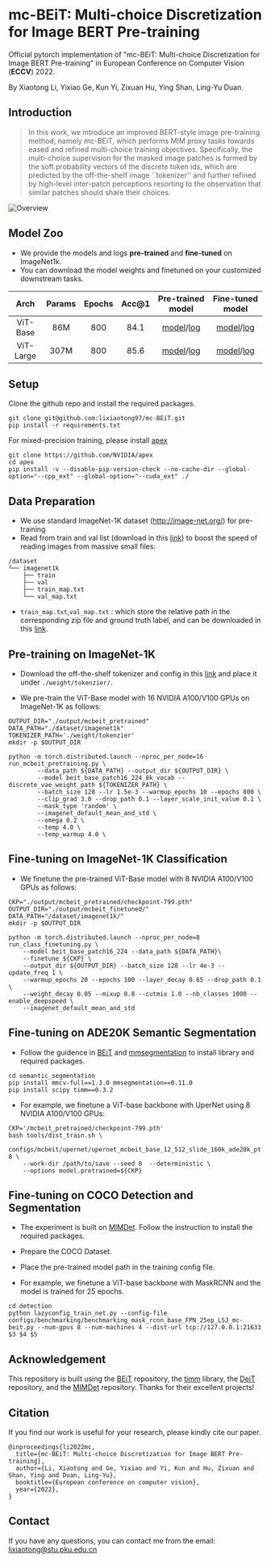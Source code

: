 # mc-BEiT: Multi-choice Discretization for Image BERT Pre-training
Official pytorch implementation of "mc-BEiT: Multi-choice Discretization for Image BERT Pre-training" in European Conference on Computer Vision (__ECCV__) 2022. 

By Xiaotong Li, Yixiao Ge, Kun Yi, Zixuan Hu, Ying Shan, Ling-Yu Duan. 


## Introduction

> In this work, we introduce an improved BERT-style image pre-training method, namely mc-BEiT, which performs MIM proxy tasks towards eased and refined multi-choice training objectives. Specifically, the multi-choice supervision for the masked image patches is formed by the soft probability vectors of the discrete token ids, which are predicted by the off-the-shelf image ``tokenizer'' and further refined by high-level inter-patch perceptions resorting to the observation that similar patches should share their choices. 

![Overview](./overview.png)

## Model Zoo
+ We provide the models and logs **pre-trained** and **fine-tuned** on ImageNet1k. 
+ You can download the model weights and finetuned on your customized downstream tasks. 

| Arch | Params | Epochs | Acc@1 | Pre-trained model | Fine-tuned model |
| :---: | :---: | :---: | :---: | :---: | :---: |
| ViT-Base| 86M | 800 | 84.1| [model](https://drive.google.com/file/d/1rh9ccxbJRBwhI69p97YkrOBkuwIOLh6l/view?usp=sharing)/[log](https://drive.google.com/file/d/1GXgwhbJLDATNyJQ96bNDeUX9wUKFH2-U/view?usp=sharing) | [model](https://drive.google.com/file/d/17Ffx2V1YRzFC_gOg8A-HSCwK2sQfnnJa/view?usp=sharing)/[log](https://drive.google.com/file/d/101iJEKNqFsHJR2XYlLmNwuihGX3Cd0ty/view?usp=sharing) |
| ViT-Large| 307M | 800 | 85.6| [model](https://drive.google.com/file/d/1_pbH5G4Pbf7LM2YRr-svMseqMi6toeBn/view?usp=sharing)/[log](https://drive.google.com/file/d/1JHSsyuZxNJJ1CcakGX1vTNDp-iM3BPWs/view?usp=sharing) | [model](https://drive.google.com/file/d/1oxcR4zJlKVJIzNOD_bZiTrCWA7Ny7RcH/view?usp=sharing)/[log](https://drive.google.com/file/d/1kkiMB0fjin9e7Ot8w9ehM3NH8ZAf0fYE/view?usp=sharing) |

## Setup
Clone the github repo and install the required packages.
```
git clone git@github.com:lixiaotong97/mc-BEiT.git
pip install -r requirements.txt
```
For mixed-precision training, please install [apex](https://github.com/NVIDIA/apex)

```
git clone https://github.com/NVIDIA/apex
cd apex
pip install -v --disable-pip-version-check --no-cache-dir --global-option="--cpp_ext" --global-option="--cuda_ext" ./
```
## Data Preparation
+ We use standard ImageNet-1K dataset (http://image-net.org/) for pre-training
+ Read from train and val list (download in this [link](https://drive.google.com/drive/folders/1Kmu3VHw1Ssqh6jwrWaUL1ihVx9KakKZv?usp=sharing)) to boost the speed of reading images from massive small files:
```
/dataset
└── imagenet1k
    ├── train
    ├── val
    ├── train_map.txt
    └── val_map.txt
```
+ `train_map.txt`,`val_map.txt` : which store the relative path in the corresponding zip file and ground truth label, and can be downloaded in this [link](https://drive.google.com/drive/folders/1Kmu3VHw1Ssqh6jwrWaUL1ihVx9KakKZv?usp=sharing).
## Pre-training on ImageNet-1K
+ Download the off-the-shelf tokenizer and config in this [link](https://drive.google.com/drive/folders/101qHTHO5YiS3RLe7g3j_Uku_JdR7GKge?usp=sharing) and place it under `./weight/tokenzier/`.

+ We pre-train the ViT-Base model with 16 NVIDIA A100/V100 GPUs on ImageNet-1K as follows:

```
OUTPUT_DIR="./output/mcbeit_pretrained"
DATA_PATH="./dataset/imagenet1k"
TOKENIZER_PATH='./weight/tokenzier'
mkdir -p $OUTPUT_DIR

python -m torch.distributed.launch --nproc_per_node=16 run_mcbeit_pretraining.py \
        --data_path ${DATA_PATH} --output_dir ${OUTPUT_DIR} \
        --model beit_base_patch16_224_8k_vocab --discrete_vae_weight_path ${TOKENIZER_PATH} \
        --batch_size 128 --lr 1.5e-3 --warmup_epochs 10 --epochs 800 \
        --clip_grad 3.0 --drop_path 0.1 --layer_scale_init_value 0.1 \
        --mask_type 'random' \
        --imagenet_default_mean_and_std \
        --omega 0.2 \
        --temp 4.0 \
        --temp_warmup 4.0 \
```

## Fine-tuning on ImageNet-1K Classification
+ We finetune the pre-trained ViT-Base model with 8 NVIDIA A100/V100 GPUs as follows: 
```
CKP="./output/mcbeit_pretrained/checkpoint-799.pth"
OUTPUT_DIR="./output/mcbeit_finetuned/"
DATA_PATH="/dataset/imagenet1k/"
mkdir -p $OUTPUT_DIR

python -m torch.distributed.launch --nproc_per_node=8 run_class_finetuning.py \
    --model beit_base_patch16_224 --data_path ${DATA_PATH}\
    --finetune ${CKP} \
    --output_dir ${OUTPUT_DIR} --batch_size 128 --lr 4e-3 --update_freq 1 \
    --warmup_epochs 20 --epochs 100 --layer_decay 0.65 --drop_path 0.1 \
    --weight_decay 0.05 --mixup 0.8 --cutmix 1.0 --nb_classes 1000 --enable_deepspeed \
    --imagenet_default_mean_and_std
```
## Fine-tuning on ADE20K Semantic Segmentation
+ Follow the guidence in [BEiT](https://github.com/microsoft/unilm/tree/master/beit) and [mmsegmentation](https://github.com/open-mmlab/mmsegmentation) to install library and required packages.
```
cd semantic_segmentation
pip install mmcv-full==1.3.0 mmsegmentation==0.11.0
pip install scipy timm==0.3.2
```
+ For example, we finetune a ViT-base backbone with UperNet using 8 NVIDIA A100/V100 GPUs:
```
CKP='/mcbeit_pretrained/checkpoint-799.pth'
bash tools/dist_train.sh \
    configs/mcbeit/upernet/upernet_mcbeit_base_12_512_slide_160k_ade20k_pt 8 \
    --work-dir /path/to/save --seed 0  --deterministic \
    --options model.pretrained=${CKP}
```

## Fine-tuning on COCO Detection and Segmentation

+ The experiment is built on [MIMDet](https://github.com/hustvl/MIMDet). Follow the instruction to install the required packages.
+ Prepare the COCO Dataset.
+ Place the pre-trained model path in the training config file.

+ For example, we finetune a ViT-base backbone with MaskRCNN and the model is trained for 25 epochs.

```
cd detection
python lazyconfig_train_net.py --config-file configs/benchmarking/benchmarking_mask_rcnn_base_FPN_25ep_LSJ_mc-beit.py --num-gpus 8 --num-machines 4 --dist-url tcp://127.0.0.1:21633 $3 $4 $5
```
## Acknowledgement

This repository is built using the [BEiT](https://github.com/microsoft/unilm/tree/master/beit) repository, the [timm](https://github.com/rwightman/pytorch-image-models) library, the [DeiT](https://github.com/facebookresearch/deit) repository, and the [MIMDet](https://github.com/hustvl/MIMDet) repository. Thanks for their excellent projects!

## Citation
If you find our work is useful for your research, please kindly cite our paper.
```
@inproceedings{li2022mc,
  title={mc-BEiT: Multi-choice Discretization for Image BERT Pre-training},
  author={Li, Xiaotong and Ge, Yixiao and Yi, Kun and Hu, Zixuan and Shan, Ying and Duan, Ling-Yu},
  booktitle={European conference on computer vision},
  year={2022},
}
```
## Contact
If you have any questions, you can contact me from the email: lixiaotong@stu.pku.edu.cn
